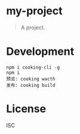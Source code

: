 # my-project
> A project.

# Development

```
npm i cooking-cli -g
npm i
预览: cooking wacth
发布: cooking build
```

# License
ISC
